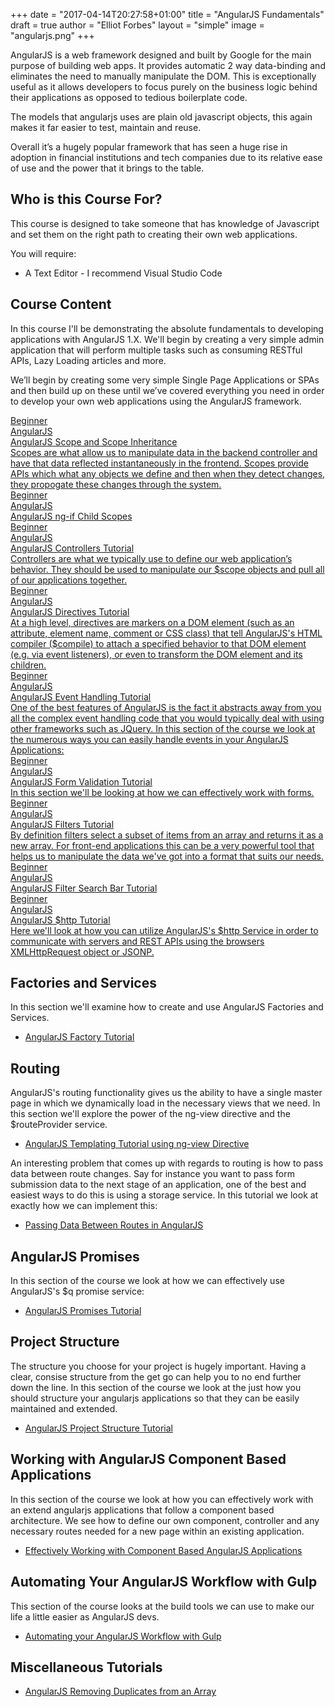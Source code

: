 +++
date = "2017-04-14T20:27:58+01:00"
title = "AngularJS Fundamentals"
draft = true
author = "Elliot Forbes"
layout = "simple"
image = "angularjs.png"
+++

AngularJS is a web framework designed and built by Google for the main purpose of building web apps. It provides automatic 2 way data-binding and eliminates the need to manually manipulate the DOM. This is exceptionally useful as it allows developers to focus purely on the business logic behind their applications as opposed to tedious boilerplate code.

The models that angularjs uses are plain old javascript objects, this again makes it far easier to test, maintain and reuse.

Overall it’s a hugely popular framework that has seen a huge rise in adoption in financial institutions and tech companies due to its relative ease of use and the power that it brings to the table.

## Who is this Course For?

This course is designed to take someone that has knowledge of Javascript and set them on the right path to creating their own web applications. 

You will require:

* A Text Editor - I recommend Visual Studio Code

## Course Content

In this course I'll be demonstrating the absolute fundamentals to developing applications with AngularJS 1.X. We'll begin by creating a very simple admin application that will perform multiple tasks such as consuming RESTful APIs, Lazy Loading articles and more. 

We’ll begin by creating some very simple Single Page Applications or SPAs and then build up on these until we’ve covered everything you need in order to develop your own web applications using the AngularJS framework.

<div class="row">
  <div class="col l6">
      <a href="/javascript/angularjs/angularjs-data-binding-tutorial/" class="blog-list-article">
          <div class="blog-list-article-date">Beginner</div> 
          <div class="blog-list-article-category">AngularJS</div>
          <div class="blog-list-article-content">
              <div class="blog-list-article-title">AngularJS Scope and Scope Inheritance</div>
               <div class="blog-list-article-excerpt">Scopes are what allow us to manipulate data in the backend controller and have that data reflected instantaneously in the frontend. Scopes provide APIs which what any objects we define and then when they detect changes, they propogate these changes through the system. </div> 
          </div>
      </a>
  </div>
  <div class="col l6">
      <a href="/javascript/angularjs/angularjs-ng-model-in-ng-if-tutorial/" class="blog-list-article">
          <div class="blog-list-article-date">Beginner</div> 
          <div class="blog-list-article-category">AngularJS</div>
          <div class="blog-list-article-content">
              <div class="blog-list-article-title">AngularJS ng-if Child Scopes</div>
               <div class="blog-list-article-excerpt"></div> 
          </div>
      </a>
  </div>
  <div class="col l6">
      <a href="/javascript/angularjs/angularjs-controllers-tutorial/" class="blog-list-article">
          <div class="blog-list-article-date">Beginner</div> 
          <div class="blog-list-article-category">AngularJS</div>
          <div class="blog-list-article-content">
              <div class="blog-list-article-title">AngularJS Controllers Tutorial</div>
               <div class="blog-list-article-excerpt">Controllers are what we typically use to define our web application’s behavior. They should be used to manipulate our $scope objects and pull all of our applications together.</div> 
          </div>
      </a>
  </div>
  <div class="col l6">
      <a href="/javascript/angularjs/angularjs-directives-tutorial/" class="blog-list-article">
          <div class="blog-list-article-date">Beginner</div> 
          <div class="blog-list-article-category">AngularJS</div>
          <div class="blog-list-article-content">
              <div class="blog-list-article-title">AngularJS Directives Tutorial</div>
               <div class="blog-list-article-excerpt">At a high level, directives are markers on a DOM element (such as an attribute, element name, comment or CSS class) that tell AngularJS's HTML compiler ($compile) to attach a specified behavior to that DOM element (e.g. via event listeners), or even to transform the DOM element and its children. </div> 
          </div>
      </a>
  </div>
  <div class="col l6">
      <a href="/javascript/angularjs/angularjs-event-handling-tutorial/" class="blog-list-article">
          <div class="blog-list-article-date">Beginner</div> 
          <div class="blog-list-article-category">AngularJS</div>
          <div class="blog-list-article-content">
              <div class="blog-list-article-title">AngularJS Event Handling Tutorial</div>
               <div class="blog-list-article-excerpt">One of the best features of AngularJS is the fact it abstracts away from you all the complex event handling code that you would typically deal with using other frameworks such as JQuery. In this section of the course we look at the numerous ways you can easily handle events in your AngularJS Applications: </div> 
          </div>
      </a>
  </div>
  <div class="col l6">
      <a href="/javascript/angularjs/angularjs-form-validation-tutorial/" class="blog-list-article">
          <div class="blog-list-article-date">Beginner</div> 
          <div class="blog-list-article-category">AngularJS</div>
          <div class="blog-list-article-content">
              <div class="blog-list-article-title">AngularJS Form Validation Tutorial</div>
               <div class="blog-list-article-excerpt">In this section we'll be looking at how we can effectively work with forms.</div> 
          </div>
      </a>
  </div>
  <div class="col l6">
      <a href="/javascript/angularjs/angularjs-filter-tutorial/" class="blog-list-article">
          <div class="blog-list-article-date">Beginner</div> 
          <div class="blog-list-article-category">AngularJS</div>
          <div class="blog-list-article-content">
              <div class="blog-list-article-title">AngularJS Filters Tutorial</div>
               <div class="blog-list-article-excerpt">By definition filters select a subset of items from an array and returns it as a new array. For front-end applications this can be a very powerful tool that helps us to manipulate the data we've got into a format that suits our needs.</div> 
          </div>
      </a>
  </div>
  <div class="col l6">
      <a href="/javascript/angularjs/angularjs-filter-search-tutorial/" class="blog-list-article">
          <div class="blog-list-article-date">Beginner</div> 
          <div class="blog-list-article-category">AngularJS</div>
          <div class="blog-list-article-content">
              <div class="blog-list-article-title">AngularJS Filter Search Bar Tutorial</div>
               <div class="blog-list-article-excerpt"></div> 
          </div>
      </a>
  </div>
  <div class="col l6">
      <a href="/javascript/angularjs/interacting-with-apis-using-http-angularjs/" class="blog-list-article">
          <div class="blog-list-article-date">Beginner</div> 
          <div class="blog-list-article-category">AngularJS</div>
          <div class="blog-list-article-content">
              <div class="blog-list-article-title">AngularJS $http Tutorial</div>
               <div class="blog-list-article-excerpt">Here we'll look at how you can utilize AngularJS's $http Service in order to communicate with servers and REST APIs using the browsers XMLHttpRequest object or JSONP.</div> 
          </div>
      </a>
  </div>



## Factories and Services

In this section we'll examine how to create and use AngularJS Factories and Services.

* [AngularJS Factory Tutorial](/javascript/angularjs/angularjs-factory-tutorial/)

## Routing

AngularJS's routing functionality gives us the ability to have a single master page in which we dynamically load in the necessary views that we need. In this section we'll explore the power of the ng-view directive and the $routeProvider service.

* [AngularJS Templating Tutorial using ng-view Directive](/javascript/angularjs/angularjs-template-tutorial-using-ng-view/)

An interesting problem that comes up with regards to routing is how to pass data between route changes. Say for instance you want to pass form submission data to the next stage of an application, one of the best and easiest ways to do this is using a storage service. In this tutorial we look at exactly how we can implement this:

* [Passing Data Between Routes in AngularJS](/javascript/angularjs/passing-data-between-routes-angularjs/)

## AngularJS Promises

In this section of the course we look at how we can effectively use AngularJS's $q promise service:

* [AngularJS Promises Tutorial](/javascript/angularjs/angularjs-promises-tutorial/)

## Project Structure

The structure you choose for your project is hugely important. Having a clear, consise structure from the get go can help you to no end further down the line. In this section of the course we look at the just how you should structure your angularjs applications so that they can be easily maintained and extended.

* [AngularJS Project Structure Tutorial](/javascript/angularjs/angularjs-project-structure-tutorial/)

## Working with AngularJS Component Based Applications

In this section of the course we look at how you can effectively work with an extend angularjs applications that follow a component based architecture. We see how to define our own component, controller and any necessary routes needed for a new page within an existing application.

* [Effectively Working with Component Based AngularJS Applications](/javascript/angularjs/working-with-angularjs-component-applications/)


## Automating Your AngularJS Workflow with Gulp

This section of the course looks at the build tools we can use to make our life a little easier as AngularJS devs. 

* [Automating your AngularJS Workflow with Gulp](/javascript/angularjs/automating-your-angularjs-workflow-with-gulp/)

## Miscellaneous Tutorials

* [AngularJS Removing Duplicates from an Array](/javascript/angularjs/removing-duplicates-from-ng-repeat/)